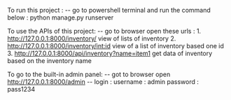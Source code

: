 To run this project :
-- go to powershell terminal and run the command below :
    python manage.py runserver

To use the APIs of this project:
--  go to browser
    open these urls :
    1. http://127.0.0.1:8000/inventory/ 
        view of lists of inventory
    2. http://127.0.0.1:8000/inventory/<int:id>
        view of a list of inventory based one id
    3. http://127.0.0.1:8000/api/inventory?name=item1
        get data of inventory based on the inventory name

To go to the built-in admin panel:
-- got to browser
    open http://127.0.0.1:8000/admin
-- login :
    username : admin
    password : pass1234

